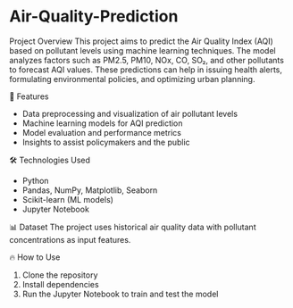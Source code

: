 # Air-Quality-Prediction
Project Overview
This project aims to predict the Air Quality Index (AQI) based on pollutant levels using machine learning techniques. The model analyzes factors such as PM2.5, PM10, NOx, CO, SO₂, and other pollutants to forecast AQI values. These predictions can help in issuing health alerts, formulating environmental policies, and optimizing urban planning.

🚀 Features
* Data preprocessing and visualization of air pollutant levels
* Machine learning models for AQI prediction
* Model evaluation and performance metrics
* Insights to assist policymakers and the public
  
🛠️ Technologies Used
* Python
* Pandas, NumPy, Matplotlib, Seaborn
* Scikit-learn (ML models)
* Jupyter Notebook

📊 Dataset
The project uses historical air quality data with pollutant concentrations as input features.

🔥 How to Use
1. Clone the repository
2. Install dependencies
3. Run the Jupyter Notebook to train and test the model

